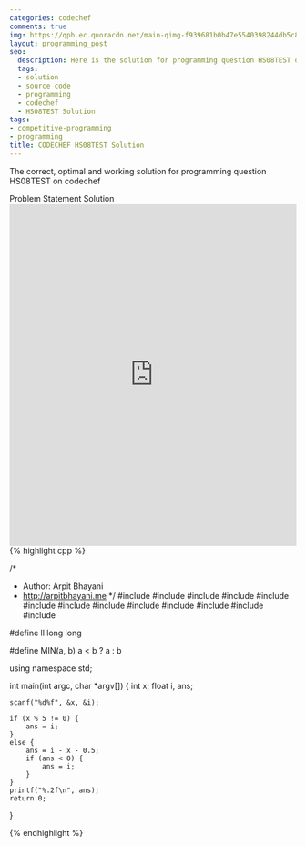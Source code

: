 ```yaml
---
categories: codechef
comments: true
img: https://qph.ec.quoracdn.net/main-qimg-f939681b0b47e5540398244db5c8966f?convert_to_webp=true
layout: programming_post
seo:
  description: Here is the solution for programming question HS08TEST on codechef
  tags:
  - solution
  - source code
  - programming
  - codechef
  - HS08TEST Solution
tags:
- competitive-programming
- programming
title: CODECHEF HS08TEST Solution
---
```

The correct, optimal and working solution for programming question HS08TEST on codechef

<div class="ui secondary pointing large menu">
  <a class="grey item" data-tab="problem-statement">
    Problem Statement
  </a>
  <a class="active item grey" data-tab="solution">
    Solution
  </a>
</div>
<div class="ui bottom attached tab" data-tab="problem-statement">
    <iframe src="https://www.codechef.com/problems/HS08TEST" width="100%" height="600px" style="overflow: scroll; border: none;"></iframe>
</div>
<div class="ui bottom attached active tab" data-tab="solution">
{% highlight cpp %}

/*
 *  Author: Arpit Bhayani
 *  http://arpitbhayani.me
 */
#include <cmath>
#include <cstdio>
#include <cstdlib>
#include <climits>
#include <deque>
#include <iostream>
#include <list>
#include <limits>
#include <map>
#include <queue>
#include <set>
#include <stack>
#include <vector>

#define ll long long

#define MIN(a, b) a < b ? a : b

using namespace std;

int main(int argc, char *argv[]) {
    int x;
    float i, ans;

    scanf("%d%f", &x, &i);

    if (x % 5 != 0) {
        ans = i;
    }
    else {
        ans = i - x - 0.5;
        if (ans < 0) {
            ans = i;
        }
    }
    printf("%.2f\n", ans);
    return 0;
}


{% endhighlight %}
</div>
